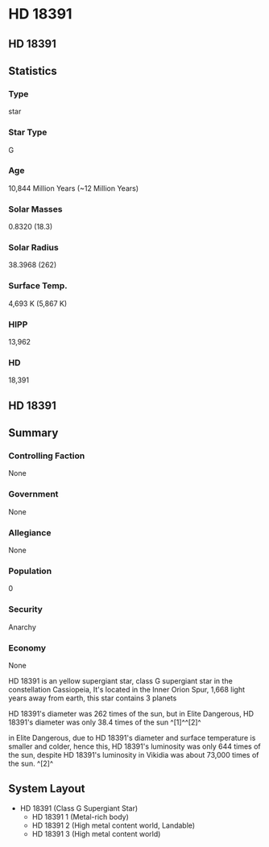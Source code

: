 # HD 18391
## HD 18391

## Statistics

### Type

star

### Star Type

G

### Age

10,844 Million Years (~12 Million Years)

### Solar Masses

0.8320 (18.3)

### Solar Radius

38.3968 (262)

### Surface Temp.

4,693 K (5,867 K)

### HIPP

13,962

### HD

18,391

## HD 18391

		

## Summary

### Controlling Faction

None

### Government

None

### Allegiance

None

### Population

0

### Security

Anarchy

### Economy

None

HD 18391 is an yellow supergiant star, class G supergiant star in the constellation Cassiopeia, It's located in the Inner Orion Spur, 1,668 light years away from earth, this star contains 3 planets

HD 18391's diameter was 262 times of the sun, but in Elite Dangerous, HD 18391's diameter was only 38.4 times of the sun ^[1]^^[2]^

in Elite Dangerous, due to HD 18391's diameter and surface temperature is smaller and colder, hence this, HD 18391's luminosity was only 644 times of the sun, despite HD 18391's luminosity in Vikidia was about 73,000 times of the sun. ^[2]^

## System Layout

- HD 18391 (Class G Supergiant Star)
    - HD 18391 1 (Metal-rich body)
    - HD 18391 2 (High metal content world, Landable)
    - HD 18391 3 (High metal content world)